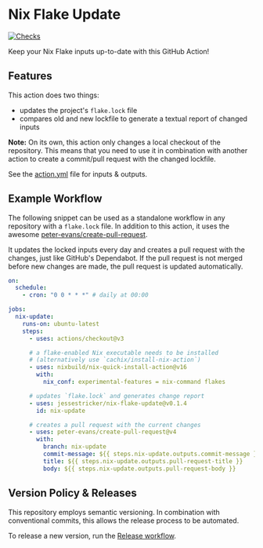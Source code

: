 # Nix Flake Update

[![Checks](https://github.com/jessestricker/nix-flake-update/actions/workflows/checks.yml/badge.svg?branch=main&event=push)](https://github.com/jessestricker/nix-flake-update/actions/workflows/checks.yml)

Keep your Nix Flake inputs up-to-date with this GitHub Action!

## Features

This action does two things:

- updates the project's `flake.lock` file
- compares old and new lockfile to generate a textual report of changed inputs

**Note:** On its own, this action only changes a local checkout of the
repository. This means that you need to use it in combination with another
action to create a commit/pull request with the changed lockfile.

See the [action.yml](./action.yml) file for inputs & outputs.

## Example Workflow

The following snippet can be used as a standalone workflow in any repository
with a `flake.lock` file. In addition to this action, it uses the awesome
[peter-evans/create-pull-request](https://github.com/peter-evans/create-pull-request).

It updates the locked inputs every day and creates a pull request with the
changes, just like GitHub's Dependabot. If the pull request is not merged before
new changes are made, the pull request is updated automatically.

```yaml
on:
  schedule:
    - cron: "0 0 * * *" # daily at 00:00

jobs:
  nix-update:
    runs-on: ubuntu-latest
    steps:
      - uses: actions/checkout@v3

      # a flake-enabled Nix executable needs to be installed
      # (alternatively use `cachix/install-nix-action`)
      - uses: nixbuild/nix-quick-install-action@v16
        with:
          nix_conf: experimental-features = nix-command flakes

      # updates `flake.lock` and generates change report
      - uses: jessestricker/nix-flake-update@v0.1.4
        id: nix-update

      # creates a pull request with the current changes
      - uses: peter-evans/create-pull-request@v4
        with:
          branch: nix-update
          commit-message: ${{ steps.nix-update.outputs.commit-message }}
          title: ${{ steps.nix-update.outputs.pull-request-title }}
          body: ${{ steps.nix-update.outputs.pull-request-body }}
```

## Version Policy & Releases

This repository employs semantic versioning. In combination with conventional
commits, this allows the release process to be automated.

To release a new version, run the
[Release workflow](https://github.com/jessestricker/nix-flake-update/actions/workflows/release.yml).
